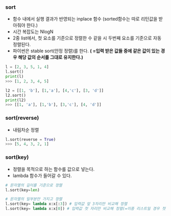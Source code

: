 ---
---


### sort
+ 함수 내에서 실행 결과가 반영되는 inplace 함수 (sorted함수는 따로 리턴값을 받아줘야 한다.)
+ 시간 복잡도는 NlogN
+ 2중 list에서, 첫 요소를 기준으로 정렬한 수 같을 시 두번째 요소를 기준으로 자동 정렬된다.
+ 파이썬은 stable sort(안정 정렬)를 한다.
	**( =입력 받은 값들 중에 같은 값이 있는 경우 해당 값의 순서를 그대로 유지한다.)**
```python
l = [2, 3, 5, 1, 4]
l.sort()
print(l)
>>> [1, 2, 3, 4, 5]

l2 = [[1, 'b'], [1,'a'], [4,'c'], [3, 'd']]
l2.sort()
print(l2)
>>> [[1, 'a'], [1,'b'], [3,'c'], [4, 'd']]
```

### sort(reverse)
+ 내림차순 정렬
```python
l.sort(reverse = True)
>>> [5, 4, 3, 2, 1]
```

### sort(key)
+ 정렬을 목적으로 하는 함수를 값으로 넣는다.
+ lambda 함수가 들어갈 수 있다.

```python
# 문자열의 길이를 기준으로 정렬
l.sort(key=len)

# 문자열의 일부분만 가지고 정렬
l.sort(key= lambda x:x[:3]) # 입력값 앞 3자리만 비교해 정렬
l.sort(key= lambda x:x[0]) # 입력값 첫 자리만 비교해 정렬(=이중 리스트일 경우 첫 요소만 비교해 정렬)
```
